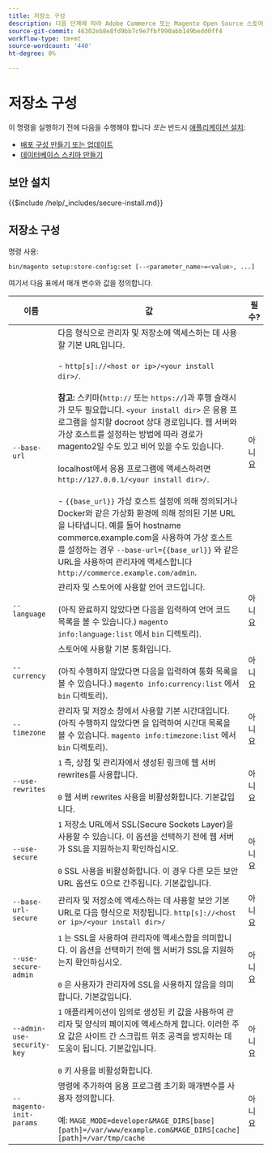 ```yaml
---
title: 저장소 구성
description: 다음 단계에 따라 Adobe Commerce 또는 Magento Open Source 스토어를 구성하십시오.
source-git-commit: 46302eb8e8fd9bb7c9e7fbf990abb149bedd0ff4
workflow-type: tm+mt
source-wordcount: '440'
ht-degree: 0%

---
```



# 저장소 구성

이 명령을 실행하기 전에 다음을 수행해야 합니다 *또는* 반드시 [애플리케이션 설치](../advanced.md):

* [배포 구성 만들기 또는 업데이트](deployment.md)
* [데이터베이스 스키마 만들기](database.md)

## 보안 설치

{{$include /help/_includes/secure-install.md}}

## 저장소 구성

명령 사용:

```bash
bin/magento setup:store-config:set [--<parameter_name>=<value>, ...]
```

여기서 다음 표에서 매개 변수와 값을 정의합니다.

| 이름 | 값 | 필수? |
|--- |--- |--- |
| `--base-url` | 다음 형식으로 관리자 및 저장소에 액세스하는 데 사용할 기본 URL입니다.<br><br>- `http[s]://<host or ip>/<your install dir>/`.<br><br>**참고:** 스키마(`http://` 또는 `https://`)과 후행 슬래시가 모두 필요합니다. `<your install dir>` 은 응용 프로그램을 설치할 docroot 상대 경로입니다. 웹 서버와 가상 호스트를 설정하는 방법에 따라 경로가 magento2일 수도 있고 비어 있을 수도 있습니다.<br><br>localhost에서 응용 프로그램에 액세스하려면 `http://127.0.0.1/<your install dir>/`.<br><br>- `{{base_url}}` 가상 호스트 설정에 의해 정의되거나 Docker와 같은 가상화 환경에 의해 정의된 기본 URL을 나타냅니다. 예를 들어 hostname commerce.example.com을 사용하여 가상 호스트를 설정하는 경우 `--base-url={{base_url}}` 와 같은 URL을 사용하여 관리자에 액세스합니다 `http://commerce.example.com/admin`. | 아니요 |
| `--language` | 관리자 및 스토어에 사용할 언어 코드입니다.<br><br>(아직 완료하지 않았다면 다음을 입력하여 언어 코드 목록을 볼 수 있습니다.) `magento info:language:list` 에서 `bin` 디렉토리). | 아니요 |
| `--currency` | 스토어에 사용할 기본 통화입니다. <br><br>(아직 수행하지 않았다면 다음을 입력하여 통화 목록을 볼 수 있습니다.) `magento info:currency:list` 에서 `bin` 디렉토리). | 아니요 |
| `--timezone` | 관리자 및 저장소 창에서 사용할 기본 시간대입니다. (아직 수행하지 않았다면 을 입력하여 시간대 목록을 볼 수 있습니다. `magento info:timezone:list` 에서 `bin` 디렉토리). | 아니요 |
| `--use-rewrites` | `1` 즉, 상점 및 관리자에서 생성된 링크에 웹 서버 rewrites를 사용합니다.<br><br>`0` 웹 서버 rewrites 사용을 비활성화합니다. 기본값입니다. | 아니요 |
| `--use-secure` | `1` 저장소 URL에서 SSL(Secure Sockets Layer)을 사용할 수 있습니다. 이 옵션을 선택하기 전에 웹 서버가 SSL을 지원하는지 확인하십시오.<br><br>`0` SSL 사용을 비활성화합니다. 이 경우 다른 모든 보안 URL 옵션도 0으로 간주됩니다. 기본값입니다. | 아니요 |
| `--base-url-secure` | 관리자 및 저장소에 액세스하는 데 사용할 보안 기본 URL로 다음 형식으로 저장됩니다. `http[s]://<host or ip>/<your install dir>/` | 아니요 |
| `--use-secure-admin` | `1` 는 SSL을 사용하여 관리자에 액세스함을 의미합니다. 이 옵션을 선택하기 전에 웹 서버가 SSL을 지원하는지 확인하십시오.<br><br>`0` 은 사용자가 관리자에 SSL을 사용하지 않음을 의미합니다. 기본값입니다. | 아니요 |
| `--admin-use-security-key` | `1` 애플리케이션이 임의로 생성된 키 값을 사용하여 관리자 및 양식의 페이지에 액세스하게 합니다. 이러한 주요 값은 사이트 간 스크립트 위조 공격을 방지하는 데 도움이 됩니다. 기본값입니다.<br/><br/>`0` 키 사용을 비활성화합니다. | 아니요 |
| `--magento-init-params` | 명령에 추가하여 응용 프로그램 초기화 매개변수를 사용자 정의합니다.<br/><br/>예: `MAGE_MODE=developer&MAGE_DIRS[base][path]=/var/www/example.com&MAGE_DIRS[cache][path]=/var/tmp/cache` | 아니요 |
